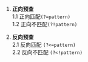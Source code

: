 1. **正向预查**  
    1.1 正向匹配`(?=pattern)`  
    1.2 正向不匹配`(?!pattern)`

2. **反向预查**  
    2.1 反向匹配 `(?<=pattern) `  
    2.2  反向不匹配 `(?<!pattern) `



